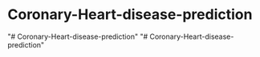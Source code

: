 # Coronary-Heart-disease-prediction
"# Coronary-Heart-disease-prediction" 
"# Coronary-Heart-disease-prediction" 
